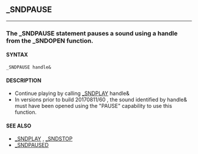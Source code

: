 ## _SNDPAUSE
---

### The _SNDPAUSE statement pauses a sound using a handle from the _SNDOPEN function.

#### SYNTAX

`_SNDPAUSE handle&`

#### DESCRIPTION
* Continue playing by calling [_SNDPLAY](./_SNDPLAY.md) handle&
* In versions prior to build 20170811/60 , the sound identified by handle& must have been opened using the "PAUSE" capability to use this function.


#### SEE ALSO
* [_SNDPLAY](./_SNDPLAY.md) , [_SNDSTOP](./_SNDSTOP.md)
* [_SNDPAUSED](./_SNDPAUSED.md)
